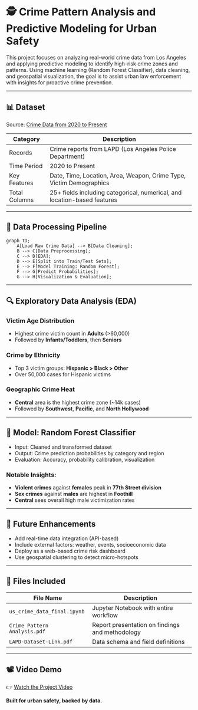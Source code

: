 
# 🕵️ Crime Pattern Analysis and Predictive Modeling for Urban Safety

This project focuses on analyzing real-world crime data from Los Angeles and applying predictive modeling to identify high-risk crime zones and patterns. Using machine learning (Random Forest Classifier), data cleaning, and geospatial visualization, the goal is to assist urban law enforcement with insights for proactive crime prevention.

---

## 📊 Dataset

Source: [Crime Data from 2020 to Present](https://catalog.data.gov/dataset/crime-data-from-2020-to-present)

| Category      | Description                                                              |
| ------------- | ------------------------------------------------------------------------ |
| Records       | Crime reports from LAPD (Los Angeles Police Department)                  |
| Time Period   | 2020 to Present                                                          |
| Key Features  | Date, Time, Location, Area, Weapon, Crime Type, Victim Demographics      |
| Total Columns | 25+ fields including categorical, numerical, and location-based features |

---

## 🧹 Data Processing Pipeline

```mermaid
graph TD;
    A[Load Raw Crime Data] --> B[Data Cleaning];
    B --> C[Data Preprocessing];
    C --> D[EDA];
    D --> E[Split into Train/Test Sets];
    E --> F[Model Training: Random Forest];
    F --> G[Predict Probabilities];
    G --> H[Visualization & Evaluation];
```

---

## 🔍 Exploratory Data Analysis (EDA)

### Victim Age Distribution

- Highest crime victim count in **Adults** (>60,000)
- Followed by **Infants/Toddlers**, then **Seniors**

### Crime by Ethnicity

- Top 3 victim groups: **Hispanic > Black > Other**
- Over 50,000 cases for Hispanic victims

### Geographic Crime Heat

- **Central** area is the highest crime zone (~14k cases)
- Followed by **Southwest**, **Pacific**, and **North Hollywood**

---

## 🤖 Model: Random Forest Classifier

- Input: Cleaned and transformed dataset
- Output: Crime prediction probabilities by category and region
- Evaluation: Accuracy, probability calibration, visualization

### Notable Insights:

- **Violent crimes** against **females** peak in **77th Street division**
- **Sex crimes** against **males** are highest in **Foothill**
- **Central** sees overall high male victimization rates

---

## 🔮 Future Enhancements

- Add real-time data integration (API-based)
- Include external factors: weather, events, socioeconomic data
- Deploy as a web-based crime risk dashboard
- Use geospatial clustering to detect micro-hotspots

---

## 📁 Files Included

| File Name                    | Description                                     |
| ---------------------------- | ----------------------------------------------- |
| `us_crime_data_final.ipynb`  | Jupyter Notebook with entire workflow           |
| `Crime Pattern Analysis.pdf` | Report presentation on findings and methodology |
| `LAPD-Dataset-Link.pdf`      | Data schema and field definitions               |

---

## 📽️ Video Demo

👉 [Watch the Project Video](https://drive.google.com/file/d/1krTlKUT7MfVdPLC-cSG4TxqXvX300dCm/view?usp=sharing)

**Built for urban safety, backed by data.**
